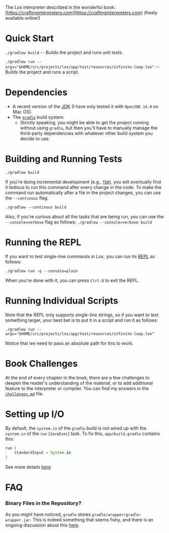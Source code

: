 The Lox interpreter described in the wonderful book: [https://craftinginterpreters.com](https://craftinginterpreters.com) (freely available online!)

# Quick Start
`./gradlew build` -- Builds the project and runs unit tests.

`./gradlew run --args="$HOME/src/projects/lox/app/test/resources/infinite-loop.lox"` -- Builds the project and runs a script.

# Dependencies
+ A recent version of the [JDK](https://www.oracle.com/java/technologies/downloads/) (I have only tested it with `OpenJDK 14.0` on Mac OS).
+ The [`gradle`](https://gradle.org/install/) build system. 
   + Strictly speaking, you might be able to get the project running without using `gradle`, but then you'll have to manually manage the third-party dependencies with whatever other build system you decide to use.

# Building and Running Tests
`./gradlew build`

If you're doing incremental development (e.g., [`TDD`](https://en.wikipedia.org/wiki/Test-driven_development)), you will eventually find it tedious to run this command after every change in the code. To make the command run automatically after a file in the project changes, you can use the `--continous` flag:

`./gradlew --continous build`

Also, if you're curious about all the tasks that are being run, you can use the `--console=verbose` flag as follows:
`./gradlew --console=verbose build`

# Running the REPL
If you want to test single-line commands in Lox, you can run its [REPL](https://en.wikipedia.org/wiki/Read%E2%80%93eval%E2%80%93print_loop) as follows:

`./gradlew run -q --console=plain`

When you're done with it, you can press `Ctrl-D` to exit the REPL.

# Running Individual Scripts
Note that the REPL only supports single-line strings, so if you want to test something larger, your best bet is to put it in a script and run it as follows:

`./gradlew run --args="$HOME/src/projects/lox/app/test/resources/infinite-loop.lox"`

Notice that we need to pass an absolute path for this to work.

# Book Challenges
At the end of every chapter in the book, there are a few challenges to deepen the reader's understanding of the material, or to add additional feature to the interpreter or compiler. You can find my answers in the [`challenges.md`](./challenges.md) file.

# Setting up I/O
By default, the `system.in` of the `gradle` build is not wired up with the `system.in` of the `run` (`JavaExec`) task. To fix this, `app/build.gradle` contains this:

``` groovy
run {
    standardInput = System.in
}
```

See more details [here](https://stackoverflow.com/questions/13172137/console-application-with-java-and-gradle)

# FAQ
### Binary Files in the Repository?
As you might have noticed, `gradle` stores `gradle/wrapper/gradle-wrapper.jar`. This is indeed something that seems fishy, and there is an ongoing discussion about this [here](https://discuss.gradle.org/t/adding-gradle-wrapper-files-to-gitignore/27428).
